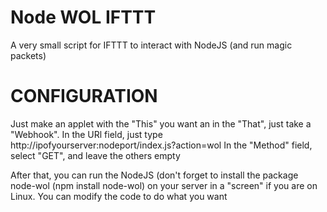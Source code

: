 # Node WOL IFTTT
A very small script for IFTTT to interact with NodeJS (and run magic packets)

# CONFIGURATION

Just make an applet with the "This" you want an in the "That", just take a "Webhook".
In the URl field, just type http://ipofyourserver:nodeport/index.js?action=wol
In the "Method" field, select "GET", and leave the others empty

After that, you can run the NodeJS (don't forget to install the package node-wol (npm install node-wol) on your server in a "screen" if you are on Linux.
You can modify the code to do what you want
